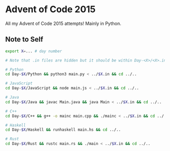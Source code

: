 # Advent of Code 2015

All my Advent of Code 2015 attempts! Mainly in Python.

## Note to Self
```sh
export X=... # day number

# Note that .in files are hidden but it should be within Day-<X>/<X>.in

# Python
cd Day-$X/Python && python3 main.py < ../$X.in && cd ../..

# JavaScript
cd Day-$X/JavaScript && node main.js < ../$X.in && cd ../..

# Java
cd Day-$X/Java && javac Main.java && java Main < ../$X.in && cd ../..

# C++
cd Day-$X/C++ && g++ -o mainc main.cpp && ./mainc < ../$X.in && cd ../..

# Haskell
cd Day-$X/Haskell && runhaskell main.hs && cd ../..

# Rust
cd Day-$X/Rust && rustc main.rs && ./main < ../$X.in && cd ../..
```
